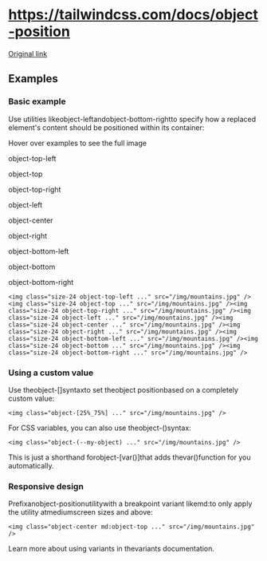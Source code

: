 # https://tailwindcss.com/docs/object-position

[Original link](https://tailwindcss.com/docs/object-position)

## Examples

### Basic example

Use utilities likeobject-leftandobject-bottom-rightto specify how a replaced element's content should be positioned within its container:

Hover over examples to see the full image

object-top-left

object-top

object-top-right

object-left

object-center

object-right

object-bottom-left

object-bottom

object-bottom-right

```
<img class="size-24 object-top-left ..." src="/img/mountains.jpg" /><img class="size-24 object-top ..." src="/img/mountains.jpg" /><img class="size-24 object-top-right ..." src="/img/mountains.jpg" /><img class="size-24 object-left ..." src="/img/mountains.jpg" /><img class="size-24 object-center ..." src="/img/mountains.jpg" /><img class="size-24 object-right ..." src="/img/mountains.jpg" /><img class="size-24 object-bottom-left ..." src="/img/mountains.jpg" /><img class="size-24 object-bottom ..." src="/img/mountains.jpg" /><img class="size-24 object-bottom-right ..." src="/img/mountains.jpg" />
```

### Using a custom value

Use theobject-[<value>]syntaxto set theobject positionbased on a completely custom value:

```
<img class="object-[25%_75%] ..." src="/img/mountains.jpg" />
```

For CSS variables, you can also use theobject-(<custom-property>)syntax:

```
<img class="object-(--my-object) ..." src="/img/mountains.jpg" />
```

This is just a shorthand forobject-[var(<custom-property>)]that adds thevar()function for you automatically.

### Responsive design

Prefixanobject-positionutilitywith a breakpoint variant likemd:to only apply the utility atmediumscreen sizes and above:

```
<img class="object-center md:object-top ..." src="/img/mountains.jpg" />
```

Learn more about using variants in thevariants documentation.
